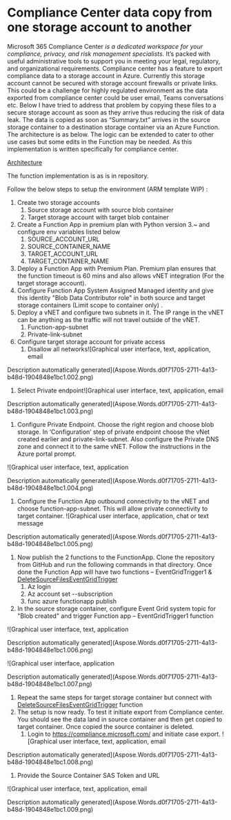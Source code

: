 ﻿# Compliance Center data copy from one storage account to another

Microsoft 365 Compliance Center *is a dedicated workspace for your compliance, privacy, and risk management specialists.* It’s packed with useful administrative tools to support you in meeting your legal, regulatory, and organizational requirements. Compliance center has a feature to export compliance data to a storage account in Azure. Currently this storage account cannot be secured with storage account firewalls or private links. This could be a challenge for highly regulated environment as the data exported from compliance center could be user email, Teams conversations etc. Below I have tried to address that problem by copying these files to a secure storage account as soon as they arrive thus reducing the risk of data leak. The data is copied as soon as “Summary.txt”  arrives in the source storage container to a destination storage container via an Azure Function. The architecture is as below. The logic can be extended to cater to other use cases but some edits in the Function may be needed. As this implementation is written specifically for compliance center.

[Architecture](images/img001.png)

The function implementation is as is in repository. 

Follow the below steps to setup the environment (ARM template WIP) :

1. Create two storage accounts 
   1. Source storage account with source blob container
   1. Target storage account with target blob container
1. Create a Function App in premium plan with Python version 3.~ and configure env variables listed below
   1. SOURCE\_ACCOUNT\_URL
   1. SOURCE\_CONTAINER\_NAME
   1. TARGET\_ACCOUNT\_URL
   1. TARGET\_CONTAINER\_NAME
1. Deploy a Function App with Premium Plan. Premium plan ensures that the function timeout is 60 mins and also allows vNET integration (For the target storage account).
1. Configure Function App System Assigned Managed identity and give this identity "Blob Data Contributor role" in both source and target storage containers (Limit scope to container only) .
1. Deploy a vNET and configure two subnets in it. The IP range in the vNET can be anything as the traffic will not travel outside of the vNET.
   1. Function-app-subnet 
   1. Private-link-subnet
1. Configure target storage account for private access
   1. Disallow all networks![Graphical user interface, text, application, email

Description automatically generated](Aspose.Words.d0f71705-2711-4a13-b48d-1904848e1bc1.002.png)
   1. Select Private endpoint![Graphical user interface, text, application, email

Description automatically generated](Aspose.Words.d0f71705-2711-4a13-b48d-1904848e1bc1.003.png)
   1. Configure Private Endpoint. Choose the right region and choose blob storage. In ‘Configuration’ step of private endpoint choose the vNet created earlier and private-link-subnet. Also configure the Private DNS zone and connect it to the same vNET. Follow the instructions in the Azure portal prompt.

![Graphical user interface, text, application

Description automatically generated](Aspose.Words.d0f71705-2711-4a13-b48d-1904848e1bc1.004.png)

1. Configure the Function App outbound connectivity to the vNET and choose function-app-subnet. This will allow private connectivity to target container. ![Graphical user interface, application, chat or text message

Description automatically generated](Aspose.Words.d0f71705-2711-4a13-b48d-1904848e1bc1.005.png)
1. Now publish the 2 functions to the FunctionApp. Clone the repository from GitHub and run the following commands in that directory. Once done the Function App will have two functions – EventGridTrigger1 & [DeleteSourceFilesEventGridTrigger](https://github.com/SahanaPrabhakar/Azure/tree/main/CopyDataBetweenStorageAccounts/DeleteSourceFilesEventGridTrigger "DeleteSourceFilesEventGridTrigger")
   1. Az login 
   1. Az account set --subscription <sub id>
   1. func azure functionapp publish <function app name>
1. In the source storage container, configure Event Grid system topic for "Blob created" and trigger Function app – EventGridTrigger1 function

![Graphical user interface, text, application

Description automatically generated](Aspose.Words.d0f71705-2711-4a13-b48d-1904848e1bc1.006.png)

![Graphical user interface, application

Description automatically generated](Aspose.Words.d0f71705-2711-4a13-b48d-1904848e1bc1.007.png)

1. Repeat the same steps for target storage container but connect with [DeleteSourceFilesEventGridTrigger](https://github.com/SahanaPrabhakar/Azure/tree/main/CopyDataBetweenStorageAccounts/DeleteSourceFilesEventGridTrigger "DeleteSourceFilesEventGridTrigger") function
1. The setup is now ready. To test it initiate export from Compliance center. You should see the data land in source container and then get copied to target container. Once copied the source container is deleted.
   1. Login to <https://compliance.microsoft.com/> and initiate case export. ![Graphical user interface, text, application, email

Description automatically generated](Aspose.Words.d0f71705-2711-4a13-b48d-1904848e1bc1.008.png)
   1. Provide the Source Container SAS Token and URL 

![Graphical user interface, text, application, email

Description automatically generated](Aspose.Words.d0f71705-2711-4a13-b48d-1904848e1bc1.009.png)




